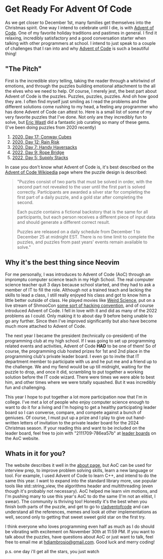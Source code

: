 # Get Ready For Advent Of Code

As we get closer to December 1st, many families get themselves into the Christmas spirit. One way I intend to celebrate until I die, is with [Advent of Code](https://adventofcode.com/). One of my favorite holiday traditions and pastimes in general. I find it relaxing, incredibly satisfactory and a good conversation starter when talking with other programmers at school. I intend to just speak to a couple of challenges that I ran into and why [Advent of Code](https://adventofcode.com/) is such a beautiful thing! 

## "The Pitch"

First is the incredible story telling, taking the reader through a whirlwind of emotions, and through the puzzles building emotional attachment to the all the elves who we need to help. Of course, I merely jest, the best part about Advent of Code is the puzzles. Puzzles, puzzles, puzzles. And oh how good they are. I often find myself just smiling as I read the problems and the different solutions come rushing to my head, a feeling any programmer who has done Advent of Code can attest to. Here is a small list of some of my very favorite puzzles that I've done. Not only are they incredibly fun to solve, but [Eric Wastl](http://was.tl/) did a fantastic job curating so many of these gems. (I've been doing puzzles from 2020 recently)

1. [2020, Day 17: Conway Cubes](https://adventofcode.com/2020/day/17)
2. [2020, Day 12: Rain Risk](https://adventofcode.com/2020/day/12)
3. [2020, Day 7: Handy Haversacks](https://adventofcode.com/2020/day/7)
4. [2022, Day 9: Rope Bridge](https://adventofcode.com/2022/day/9)
5. [2022, Day 5: Supply Stacks](https://adventofcode.com/2022/day/5)

In case you don't know what Advent of Code is, it's best described on the [Advent of Code Wikipedia](https://en.wikipedia.org/wiki/Advent_of_Code) page where the puzzle design is described:

>"Puzzles consist of two parts that must be solved in order, with the second part not revealed to the user until the first part is solved correctly. Participants are awarded a silver star for completing the first part of a daily puzzle, and a gold star after completing the second.
>
>Each puzzle contains a fictional backstory that is the same for all participants, but each person receives a different piece of input data and should generate a different correct result.
>
>Puzzles are released on a daily schedule from December 1 to December 25 at midnight EST. There is no time limit to complete the puzzles, and puzzles from past years' events remain available to solve."

## Why it's the best thing since Neovim

For me personally, I was introduces to Advent of Code (AoC) through an impromptu computer science teach in my High School. The real computer science teacher quit 3 days because school started, and they had to ask a member of IT to fill the role. Although not a trained teach and lacking the skills to lead a class, I still really enjoyed his class and got to know him a little better outside of class. He played movies like [Weird Science](https://en.wikipedia.org/wiki/Weird_Science_(film)), put on a live stream of ShmooCon [some sort of hacking convention](https://www.shmoocon.org/), and of course introduced Advent of Code. I fell in love with it and did as many of the 2022 problems as I could. Only making it to about day 9 before being unable to go any further. Since then I've improved significantly but also have become much more attached to Advent of Code.

The next year I became the president (technically co-president) of the programming club at my high school. If I was going to set up programming related events and activities, Advent of Code **HAD** to be one of them! So of course, the programming club hosted prizes for 1st and 2nd place in the programming club's private leader board. I even go to invite that IT department member to participate with us and he put me and a friend up to the challenge. We and my fiend would be up till midnight, waiting for the puzzle to drop, and once it did, scrambling to put together a working solution before the IT code wizard. There were times we were able to best him, and other times where we were totally squashed. But it was incredibly fun and challenging.

This year I hope to put together a lot more participation now that I'm in college. I've met a lot of people who enjoy computer science enough to want to do it for a living and I'm hoping to get a healthy participating leader board so I can converse, compare, and compete against a bunch of geniuses. Of course, I must put up a prize and I play to give out hand-written letters of invitation to the private leader board for the 2024 Christmas season. If your reading this and want to be included on the leader board, feel free to join with "2111709-786ea57b" at [leader boards](https://adventofcode.com/2024/leaderboard) on the AoC website. 

## Whats in it for you?

The website describes it well in the [about page](https://adventofcode.com/2024/about), but AoC can be used for interview prep, to improve problem solving skills, learn a new language or tool. For example, I used Advent of Code to learn C++, and intend to do the same this year. I want to expand into the standard library more, use popular tools like std::string_view, the algorithms header and multithreading (even though it's probably not necessary). AoC helped me learn vim motions, and I'm pushing many to use this year's AoC to do the same (I'm not an elitist, I swear). The community is thriving too! Honestly it's the best when you finish both parts of the puzzle, and get to go to [r/adventofcode](https://www.reddit.com/r/adventofcode/search/?q=flair%3Aupping&restrict_sr=on) and can understand all the references, memes and look at other implementations as well, second only to getting that sweet sweet gold star on the first try.

I think everyone who loves programming even half as much as I do should be vibrating with excitement on November 30th at 11:59 PM. If you want to talk about the puzzles, have questions about AoC or just want to talk, feel free to email me at hdiambrosio@gmail.com. Good luck and merry coding!

p.s. one day i'll get all the stars, you just watch
